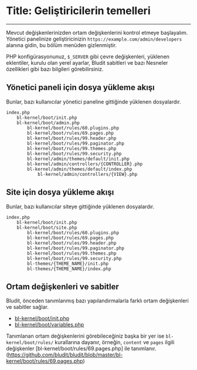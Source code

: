 # Title: Geliştiricilerin temelleri
<!-- Position: 1 -->
---
Mevcut değişkenlerinizden ortam değişkenlerini kontrol etmeye başlayalım. Yönetici panelinize geliştiricinizin `https://example.com/admin/developers` alanına gidin, bu bölüm menüden gizlenmiştir.

PHP konfigürasyonunuz, `$_SERVER` gibi çevre değişkenleri, yüklenen eklentiler, kurulu olan yerel ayarlar, Bludit sabitleri ve bazı Nesneler özellikleri gibi bazı bilgileri görebilirsiniz.

## Yönetici paneli için dosya yükleme akışı
Bunlar, bazı kullanıcılar yönetici paneline gittiğinde yüklenen dosyalardır.

```
index.php
	bl-kernel/boot/init.php
	bl-kernel/boot/admin.php
		bl-kernel/boot/rules/60.plugins.php
		bl-kernel/boot/rules/69.pages.php
		bl-kernel/boot/rules/99.header.php
		bl-kernel/boot/rules/99.paginator.php
		bl-kernel/boot/rules/99.themes.php
		bl-kernel/boot/rules/99.security.php
		bl-kernel/admin/themes/default/init.php
		bl-kernel/admin/controllers/{CONTROLLER}.php
		bl-kernel/admin/themes/default/index.php
			bl-kernel/admin/controllers/{VIEW}.php
```

## Site için dosya yükleme akışı
Bunlar, bazı kullanıcılar siteye gittiğinde yüklenen dosyalardır.

```
index.php
	bl-kernel/boot/init.php
	bl-kernel/boot/site.php
		bl-kernel/boot/rules/60.plugins.php
		bl-kernel/boot/rules/69.pages.php
		bl-kernel/boot/rules/99.header.php
		bl-kernel/boot/rules/99.paginator.php
		bl-kernel/boot/rules/99.themes.php
		bl-kernel/boot/rules/99.security.php
		bl-themes/{THEME_NAME}/init.php
		bl-themes/{THEME_NAME}/index.php
```

## Ortam değişkenleri ve sabitler
Bludit, önceden tanımlanmış bazı yapılandırmalarla farklı ortam değişkenleri ve sabitler sağlar.

- [bl-kernel/boot/init.php](https://github.com/bludit/bludit/blob/master/bl-kernel/boot/init.php)
- [bl-kernel/boot/variables.php](https://github.com/bludit/bludit/blob/master/bl-kernel/boot/variables.php)

Tanımlanan ortam değişkenlerini görebileceğiniz başka bir yer ise `bl-kernel/boot/rules/` kurallarına dayanır, örneğin, `content` ve `pages` ilgili değişkenler [bl-kernel/boot/rules/69.pages.php] ile tanımlanır.(https://github.com/bludit/bludit/blob/master/bl-kernel/boot/rules/69.pages.php)
